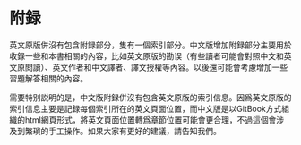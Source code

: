 # 附録

英文原版併沒有包含附録部分，隻有一個索引部分。中文版增加附録部分主要用於收録一些和本書相關的內容，比如英文原版的勘误（有些讀者可能會對照中文和英文原閲讀）、英文作者和中文譯者、譯文授權等內容。以後還可能會考慮增加一些習題解答相關的內容。

需要特别説明的是，中文版附録併沒有包含英文原版的索引信息。因爲英文原版的索引信息主要是記録每個索引所在的英文頁面位置，而中文版是以GitBook方式組織的html網頁形式，將英文頁面位置轉爲章節位置可能會更合理，不過這個會涉及到繁瑣的手工操作。如果大家有更好的建議，請告知我們。

